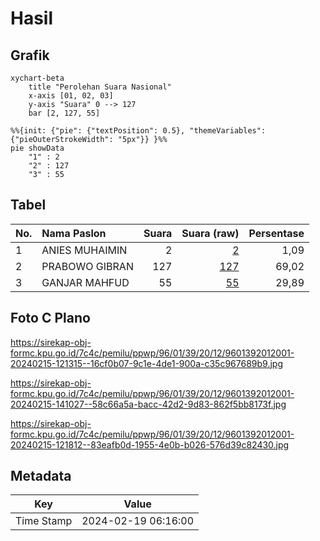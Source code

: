 # Hasil

## Grafik

```mermaid
xychart-beta
    title "Perolehan Suara Nasional"
    x-axis [01, 02, 03]
    y-axis "Suara" 0 --> 127
    bar [2, 127, 55]
```

```mermaid
%%{init: {"pie": {"textPosition": 0.5}, "themeVariables": {"pieOuterStrokeWidth": "5px"}} }%%
pie showData
    "1" : 2
    "2" : 127
    "3" : 55
```

## Tabel

| No. | Nama Paslon    | Suara | Suara (raw) | Persentase |
|:--- |:-------------- | -----:| -----------:| ----------:|
| 1   | ANIES MUHAIMIN | 2     | [2][p-1]    | 1,09       |
| 2   | PRABOWO GIBRAN | 127   | [127][p-2]  | 69,02      |
| 3   | GANJAR MAHFUD  | 55    | [55][p-3]   | 29,89      |


[p-1]: https://github.com/gigit-pemilu/pemilu-2024/blob/main/pilpres/hitung-suara/sub/96-papua-barat-daya/sub/01-sorong/sub/39-mariat/sub/2012-kasih/sub/001-tps/sub/paslon-1.txt
[p-2]: https://github.com/gigit-pemilu/pemilu-2024/blob/main/pilpres/hitung-suara/sub/96-papua-barat-daya/sub/01-sorong/sub/39-mariat/sub/2012-kasih/sub/001-tps/sub/paslon-2.txt
[p-3]: https://github.com/gigit-pemilu/pemilu-2024/blob/main/pilpres/hitung-suara/sub/96-papua-barat-daya/sub/01-sorong/sub/39-mariat/sub/2012-kasih/sub/001-tps/sub/paslon-3.txt

## Foto C Plano

https://sirekap-obj-formc.kpu.go.id/7c4c/pemilu/ppwp/96/01/39/20/12/9601392012001-20240215-121315--16cf0b07-9c1e-4de1-900a-c35c967689b9.jpg

https://sirekap-obj-formc.kpu.go.id/7c4c/pemilu/ppwp/96/01/39/20/12/9601392012001-20240215-141027--58c66a5a-bacc-42d2-9d83-862f5bb8173f.jpg

https://sirekap-obj-formc.kpu.go.id/7c4c/pemilu/ppwp/96/01/39/20/12/9601392012001-20240215-121812--83eafb0d-1955-4e0b-b026-576d39c82430.jpg


## Metadata

| Key        | Value               |
| ---------- | ------------------- |
| Time Stamp | 2024-02-19 06:16:00 |



